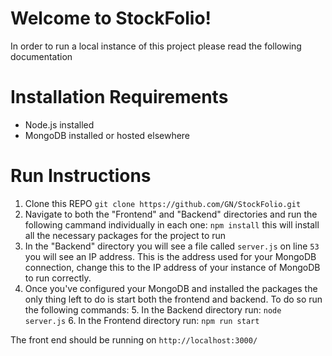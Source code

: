 # Welcome to StockFolio!

In order to run a local instance of this project please read the following documentation

# Installation Requirements
* Node.js installed
* MongoDB installed or hosted elsewhere


# Run Instructions

1. Clone this REPO `git clone https://github.com/GN/StockFolio.git`
2. Navigate to both the "Frontend" and "Backend" directories and run the following cammand individually in each one: `npm install` this will install all the necessary packages for the project to run
3. In the "Backend" directory you will see a file called `server.js` on line `53` you will see an IP address. This is the address used for your MongoDB connection, change this to the IP address of your instance of MongoDB to run correctly. 
4. Once you've configured your MongoDB and installed the packages the only thing left to do is start both the frontend and backend. To do so run the following commands:
	5. In the Backend directory run: `node server.js`
	6. In the Frontend directory run: `npm run start`

The front end should be running on `http://localhost:3000/` 
